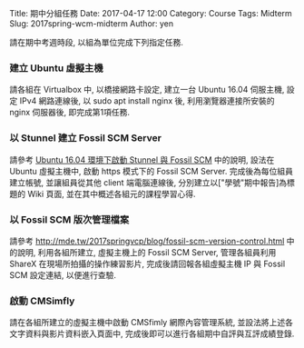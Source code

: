 Title: 期中分組任務
Date: 2017-04-17 12:00
Category: Course
Tags: Midterm
Slug: 2017spring-wcm-midterm
Author: yen

請在期中考週時段, 以組為單位完成下列指定任務.

<!-- PELICAN_END_SUMMARY -->

### 建立 Ubuntu 虛擬主機

請各組在 Virtualbox 中, 以橋接網路卡設定, 建立一台 Ubuntu 16.04 伺服主機, 設定  IPv4 網路連線後, 以 sudo apt install nginx 後, 利用瀏覽器連接所安裝的 nginx 伺服器後, 即完成第1項任務.

### 以 Stunnel 建立 Fossil SCM Server

請參考 <a href="2017spring-ubuntu-stunnel-fossil.html">Ubuntu 16.04 環境下啟動 Stunnel 與 Fossil SCM</a> 中的說明, 設法在 Ubuntu 虛擬主機中, 啟動 https 模式下的 Fossil SCM Server. 完成後為每位組員建立帳號, 並讓組員從其他 client 端電腦連線後, 分別建立以["學號"期中報告]為標題的 Wiki 頁面, 並在其中概述各組元的課程學習心得.

### 以 Fossil SCM 版次管理檔案

請參考 <a href="http://mde.tw/2017springvcp/blog/fossil-scm-version-control.html">http://mde.tw/2017springvcp/blog/fossil-scm-version-control.html</a> 中的說明, 利用各組所建立, 虛擬主機上的 Fossil SCM Server, 管理各組員利用 ShareX 在現場所拍攝的操作練習影片, 完成後請回報各組虛擬主機 IP 與 Fossil SCM 設定連結, 以便進行查驗.

### 啟動 CMSimfly

請在各組所建立的虛擬主機中啟動 CMSfimly 網際內容管理系統, 並設法將上述各文字資料與影片資料嵌入頁面中, 完成後即可以進行各組期中自評與互評成績登錄.